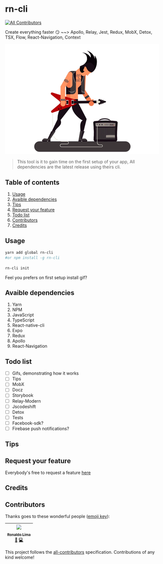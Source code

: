 # rn-cli 
[![All Contributors](https://img.shields.io/badge/all_contributors-1-orange.svg?style=flat-square)](#contributors)

Create everything faster :smirk: ~~> Apollo, Relay, Jest, Redux, MobX, Detox, TSX, Flow, React-Navigation, Context

![rn-cli](./assets/rocks.gif)

> This tool is it to gain time on the first setup of your app, All dependencies are the latest release using theirs cli.

## Table of contents 
1. [Usage](#usage)
1. [Avaible dependencies](#avaible-dependencies)
1. [Tips](#tips)
1. [Request your feature](#request-your-feature)
1. [Todo list](#todo-list)
1. [Contributors](#contributors)
1. [Credits](#credits)

## Usage
```bash
yarn add global rn-cli
#or npm install -g rn-cli

rn-cli init
```

Feel you prefers on first setup install
gif?

## Avaible dependencies
1. Yarn  
1. NPM
1. JavaScript
1. TypeScript
1. React-native-cli 
1. Expo
1. Redux
1. Apollo
1. React-Navigation

## Todo list
- [ ] Gifs, demonstrating how it works   
- [ ] Tips   
- [ ] MobX   
- [ ] Docz  
- [ ] Storybook    
- [ ] Relay-Modern  
- [ ] Jscodeshift 
- [ ] Detox  
- [ ] Tests  
- [ ] Facebook-sdk?   
- [ ] Firebase push notifications? 

## Tips


## Request your feature
Everybody's free to request a feature [here](https://github.com/ronal2do/rn-cli/issues/1)

## Credits
## Contributors

Thanks goes to these wonderful people ([emoji key](https://github.com/kentcdodds/all-contributors#emoji-key)):

<!-- ALL-CONTRIBUTORS-LIST:START - Do not remove or modify this section -->
<!-- prettier-ignore -->
| [<img src="https://avatars3.githubusercontent.com/u/4389565?v=4" width="100px;"/><br /><sub><b>Ronaldo Lima</b></sub>](https://github.com/ronal2do)<br />[📖](https://github.com/ronal2do/rn-cli/commits?author=ronal2do "Documentation") [💻](https://github.com/ronal2do/rn-cli/commits?author=ronal2do "Code") |
| :---: |
<!-- ALL-CONTRIBUTORS-LIST:END -->

This project follows the [all-contributors](https://github.com/kentcdodds/all-contributors) specification. Contributions of any kind welcome!